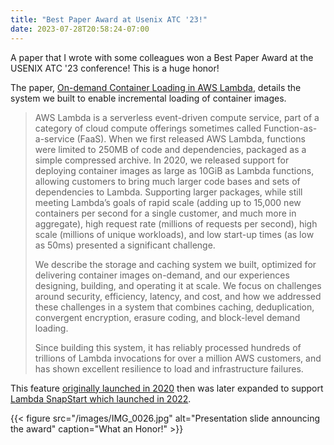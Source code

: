 ```yaml
---
title: "Best Paper Award at Usenix ATC '23!"
date: 2023-07-28T20:58:24-07:00
---
```


A paper that I wrote with some colleagues won a Best Paper Award at the USENIX ATC '23 conference! This is a huge honor!

The paper, [On-demand Container Loading in AWS Lambda](https://www.usenix.org/conference/atc23/presentation/brooker), details the system we built to enable incremental loading of container images. 

> AWS Lambda is a serverless event-driven compute service, part of a category of cloud compute offerings sometimes called Function-as-a-service (FaaS). When we first released AWS Lambda, functions were limited to 250MB of code and dependencies, packaged as a simple compressed archive. In 2020, we released support for deploying container images as large as 10GiB as Lambda functions, allowing customers to bring much larger code bases and sets of dependencies to Lambda. Supporting larger packages, while still meeting Lambda’s goals of rapid scale (adding up to 15,000 new containers per second for a single customer, and much more in aggregate), high request rate (millions of requests per second), high scale (millions of unique workloads), and low start-up times (as low as 50ms) presented a significant challenge.
>
>We describe the storage and caching system we built, optimized for delivering container images on-demand, and our experiences designing, building, and operating it at scale. We focus on challenges around security, efficiency, latency, and cost, and how we addressed these challenges in a system that combines caching, deduplication, convergent encryption, erasure coding, and block-level demand loading.
>
>Since building this system, it has reliably processed hundreds of trillions of Lambda invocations for over a million AWS customers, and has shown excellent resilience to load and infrastructure failures.

This feature [originally launched in 2020](https://aws.amazon.com/blogs/aws/new-for-aws-lambda-container-image-support/) then was later expanded to support [Lambda SnapStart which launched in 2022](https://aws.amazon.com/blogs/aws/new-accelerate-your-lambda-functions-with-lambda-snapstart/). 

{{< figure src="/images/IMG_0026.jpg" alt="Presentation slide announcing the award" caption="What an Honor!" >}}
